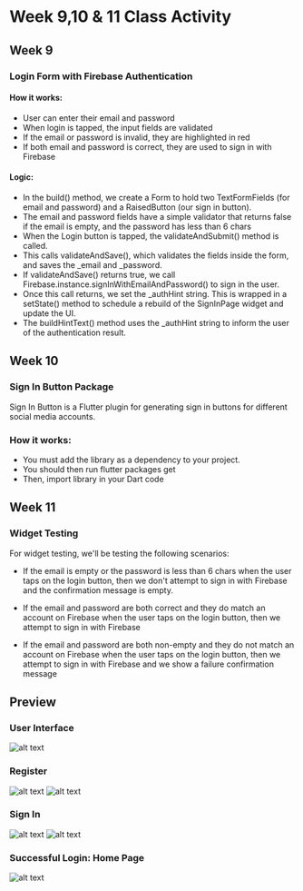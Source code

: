 # Week 9,10 & 11 Class Activity

## Week 9

### Login Form with Firebase Authentication

#### How it works:

* User can enter their email and password
* When login is tapped, the input fields are validated
* If the email or password is invalid, they are highlighted in red
* If both email and password is correct, they are used to sign in with Firebase 

#### Logic:

* In the build() method, we create a Form to hold two TextFormFields (for email and password) and a RaisedButton (our sign in button).
* The email and password fields have a simple validator that returns false if the email is empty, and the password has less than 6 chars
* When the Login button is tapped, the validateAndSubmit() method is called.
* This calls validateAndSave(), which validates the fields inside the form, and saves the _email and _password.
* If validateAndSave() returns true, we call Firebase.instance.signInWithEmailAndPassword() to sign in the user.
* Once this call returns, we set the _authHint string. This is wrapped in a setState() method to schedule a rebuild of the SignInPage widget and update the UI.
* The buildHintText() method uses the _authHint string to inform the user of the authentication result.

## Week 10

### Sign In Button Package

Sign In Button is a Flutter plugin for generating sign in buttons for different social media accounts.

### How it works:

* You must add the library as a dependency to your project.
* You should then run flutter packages get
* Then, import library in your Dart code

## Week 11

### Widget Testing

For widget testing, we'll be testing the following scenarios:

* If the email is empty or the password is less than 6 chars when the user taps on the login button, then we don't attempt to sign in with Firebase and the confirmation message is empty.

* If the email and password are both correct and they do match an account on Firebase when the user taps on the login button, then we attempt to sign in with Firebase

* If the email and password are both non-empty and they do not match an account on Firebase when the user taps on the login button, then we attempt to sign in with Firebase and we show a failure confirmation message

## Preview

### User Interface
![alt text](flutter_01.png)


### Register
![alt text](flutter_02.png)
![alt text](flutter_03.png)


### Sign In
![alt text](flutter_04.png)
![alt text](flutter_05.png)


### Successful Login: Home Page
![alt text](flutter_06.png)

